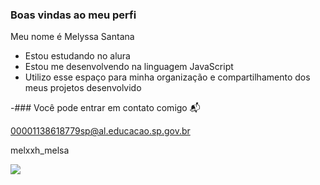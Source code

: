 ### Boas vindas ao meu perfi

Meu nome é Melyssa Santana 

- Estou estudando no alura 
- Estou me desenvolvendo na linguagem JavaScript
- Utilizo esse espaço para minha organização e compartilhamento dos meus projetos desenvolvido

-### Você pode entrar em contato comigo 📬

00001138618779sp@al.educacao.sp.gov.br

melxxh_melsa


![](https://i.pinimg.com/originals/5e/1e/fa/5e1efadc699afe70ae149407ddf0515b.gif)
